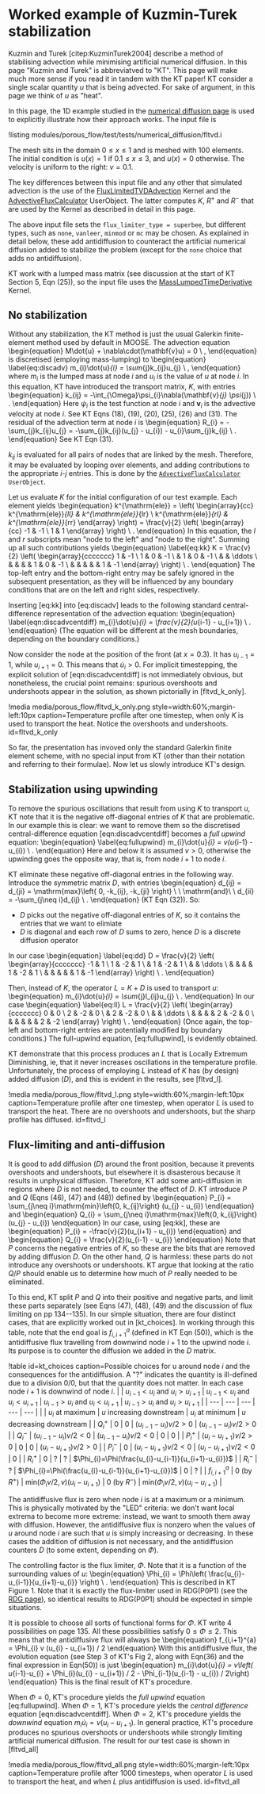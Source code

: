 # Worked example of Kuzmin-Turek stabilization

Kuzmin and Turek [citep:KuzminTurek2004] describe a method of stabilising advection while minimising artificial numerical diffusion.  In this page "Kuzmin and Turek" is abbreviatved to "KT".  This page will make much more sense if you read it in tandem with the KT paper!  KT consider a single scalar quantity $u$ that is being advected.  For sake of argument, in this page we think of $u$ as "heat".

In this page, the 1D example studied in the [numerical diffusion page](numerical_diffusion.md) is used to explicitly illustrate how their approach works.  The input file is

!listing modules/porous_flow/test/tests/numerical_diffusion/fltvd.i

The mesh sits in the domain $0\leq x \leq 1$ and is meshed with 100 elements.  The initial condition is $u(x)=1$ if $0.1\leq x \leq 3$, and $u(x)=0$ otherwise.  The velocity is uniform to the right: $v=0.1$.

The key differences between this input file and any other that simulated advection is the use of the [FluxLimitedTVDAdvection](FluxLimitedTVDAdvection.md) Kernel and the [AdvectiveFluxCalculator](AdvectiveFluxCalculator.md) UserObject.  The latter computes $K$, $R^{+}$ and $R^{-}$ that are used by the Kernel as described in detail in this page.

The above input file sets the `flux_limiter_type = superbee`, but different types, such as `none`, `vanleer`, `minmod` or `mc` may be chosen.  As explained in detail below, these add antidiffusion to counteract the artificial numerical diffusion added to stabilize the problem (except for the `none` choice that adds no antidiffusion).

KT work with a lumped mass matrix (see discussion at the start of KT Section 5, Eqn (25)), so the input file uses the [MassLumpedTimeDerivative](MassLumpedTimeDerivative.md) Kernel.


## No stabilization

Without any stabilization, the KT method is just the usual Galerkin finite-element method used by default in MOOSE.  The advection equation
\begin{equation}
M\dot{u} + \nabla\cdot(\mathbf{v}u) = 0 \ ,
\end{equation}
is discretised (employing mass-lumping) to
\begin{equation}
\label{eq:discadv}
m_{i}\dot{u}_{i} = \sum_{j}k_{ij}u_{j} \ ,
\end{equation}
where $m_{i}$ is the lumped mass at node $i$ and $u_{i}$ is the value of $u$ at node $i$.  In this equation, KT have introduced the transport matrix, $K$, with entries
\begin{equation}
k_{ij} = -\int_{\Omega}\psi_{i}\nabla(\mathbf{v}_{j} \psi_{j}) \ .
\end{equation}
Here $\psi_{i}$ is the test function at node $i$ and $\mathbf{v}_{i}$ is the advective velocity at node $i$.  See KT Eqns (18), (19), (20), (25), (26) and (31).  The residual of the advection term at node $i$ is
\begin{equation}
R_{i} = -\sum_{j}k_{ij}u_{j} = -\sum_{j}k_{ij}(u_{j} - u_{i}) - u_{i}\sum_{j}k_{ij} \ .
\end{equation}
See KT Eqn (31).

$k_{ij}$ is evaluated for all pairs of nodes that are linked by the mesh.  Therefore, it may be evaluated by looping over elements, and adding contributions to the appropriate $i$-$j$ entries.  This is done by the [`AdvectiveFluxCalculator`](AdvectiveFluxCalculator.md) `UserObject`.

Let us evaluate $K$ for the initial configuration of our test example.  Each element yields
\begin{equation}
k^{\mathrm{ele}} = \left(
\begin{array}{cc}
k^{\mathrm{ele}}_{ll} & k^{\mathrm{ele}}_{lr} \\
k^{\mathrm{ele}}_{rl} & k^{\mathrm{ele}}_{rr}
\end{array}
\right) = 
\frac{v}{2} \left(
\begin{array}{cc}
-1 & -1 \\
1 & 1
\end{array}
\right) \ .
\end{equation}
In this equation, the $l$ and $r$ subscripts mean "node to the left" and "node to the right".  Summing up all such contributions yields
\begin{equation}
\label{eq:kk}
K = \frac{v}{2} \left(
\begin{array}{ccccccc}
1 & -1 \\
1 & 0 & -1     \\
  & 1 & 0 & -1 \\
  &   & \ddots \\
  &   &   &   & 1 & 0 & -1 \\
  &   &   &   &   & 1 & -1
\end{array}
\right) \ .
\end{equation}
The top-left entry and the bottom-right entry may be safely ignored in the subsequent presentation, as they will be influenced by any boundary conditions that are on the left and right sides, respectively.

Inserting [eq:kk] into [eq:discadv] leads to the following standard central-difference representation of the advection equation:
\begin{equation}
\label{eqn:discadvcentdiff}
m_{i}\dot{u}_{i} = \frac{v}{2}(u_{i-1} - u_{i+1}) \ .
\end{equation}
(The equation will be different at the mesh boundaries, depending on the boundary conditions.)

Now consider the node at the position of the front (at $x=0.3$).  It has $u_{i-1}=1$, while $u_{i+1}=0$.  This means that $\dot{u}_{i}>0$.  For implicit timestepping, the explicit solution of [eqn:discadvcentdiff] is not immediately obvious, but nonetheless, the crucial point remains: spurious overshoots and undershoots appear in the solution, as shown pictorially in [fltvd_k_only].

!media media/porous_flow/fltvd_k_only.png style=width:60%;margin-left:10px caption=Temperature profile after one timestep, when only $K$ is used to transport the heat.  Notice the overshoots and undershoots.  id=fltvd_k_only

So far, the presentation has invoved only the standard Galerkin finite element scheme, with no special input from KT (other than their notation and referring to their formulae).  Now let us slowly introduce KT's design.

## Stabilization using upwinding

To remove the spurious oscillations that result from using $K$ to transport $u$, KT note that it is the negative off-diagonal entries of $K$ that are problematic.  In our example this is clear: we want to remove them so the discretised central-difference equation [eqn:discadvcentdiff] becomes a *full upwind* equation:
\begin{equation}
\label{eq:fullupwind}
m_{i}\dot{u}_{i} = v(u_{i-1} - u_{i}) \ .
\end{equation}
Here and below it is assumed $v>0$, otherwise the upwinding goes the opposite way, that is, from node $i+1$ to node $i$.

KT eliminate these negative off-diagonal entries in the following way.  Introduce the symmetric matrix $D$, with entries
\begin{equation}
d_{ij} = d_{ji} = \mathrm{max}\left\{ 0, -k_{ij}, -k_{ji} \right\}
\ \ \mathrm{and}\ \ 
d_{ii} = -\sum_{j\neq i}d_{ij} \ .
\end{equation}
(KT Eqn (32)).  So:

- $D$ picks out the negative off-diagonal entries of $K$, so it contains the entries that we want to elimiate
- $D$ is diagonal and each row of $D$ sums to zero, hence $D$ is a discrete diffusion operator

In our case
\begin{equation}
\label{eq:dd}
D = \frac{v}{2} \left(
\begin{array}{ccccccc}
-1 & 1 \\
1 & -2 & 1     \\
  & 1 & -2 & 1 \\
  &   & \ddots \\
  &   &   &   & 1 & -2 & 1 \\
  &   &   &   &   & 1 & -1
\end{array}
\right) \ .
\end{equation}

Then, instead of $K$, the operator $L = K + D$ is used to transport $u$:
\begin{equation}
m_{i}\dot{u}_{i} = \sum_{j}l_{ij}u_{j} \ .
\end{equation}
In our case
\begin{equation}
\label{eq:ll}
L = \frac{v}{2} \left(
\begin{array}{ccccccc}
0 & 0 \\
2 & -2 & 0     \\
  & 2 & -2 & 0 \\
  &   & \ddots \\
  &   &   &   & 2 & -2 & 0 \\
  &   &   &   &   & 2 & -2
\end{array}
\right) \ .
\end{equation}
(Once again, the top-left and bottom-right entries are potentially modified by boundary conditions.)  The full-upwind equation, [eq:fullupwind], is evidently obtained.

KT demonstrate that this process produces an $L$ that is Locally Extremum Diminishing, ie, that it never increases oscillations in the temperature profile.  Unfortunately, the process of employing $L$ instead of $K$ has (by design) added diffusion ($D$), and this is evident in the results, see [fltvd_l].

!media media/porous_flow/fltvd_l.png style=width:60%;margin-left:10px caption=Temperature profile after one timestep, when operator $L$ is used to transport the heat.  There are no overshoots and undershoots, but the sharp profile has diffused.  id=fltvd_l

## Flux-limiting and anti-diffusion

It is good to add diffusion ($D$) around the front position, because it prevents overshoots and undershoots, but elsewhere it is disasterous because it results in unphysical diffusion.  Therefore, KT add some anti-diffusion in regions where $D$ is not needed, to counter the effect of $D$.  KT introduce $P$ and $Q$ (Eqns (46), (47) and (48)) defined by
\begin{equation}
P_{i} = \sum_{j\neq i}\mathrm{min}\left\{0, k_{ij}\right\} (u_{j} - u_{i})
\end{equation}
and
\begin{equation}
Q_{i} = \sum_{j\neq i}\mathrm{max}\left\{0, k_{ij}\right\} (u_{j} - u_{i})
\end{equation}
In our case, using [eq:kk], these are
\begin{equation}
P_{i} = -\frac{v}{2}(u_{i+1} - u_{i})
\end{equation}
and
\begin{equation}
Q_{i} = \frac{v}{2}(u_{i-1} - u_{i})
\end{equation}
Note that $P$ concerns the negative entries of $K$, so these are the bits that are removed by adding diffusion $D$.  On the other hand, $Q$ is harmless: these parts do not introduce any overshoots or undershoots.  KT argue that looking at the ratio $Q/P$ should enable us to determine how much of $P$ really needed to be eliminated.

To this end, KT split $P$ and $Q$ into their positive and negative parts, and limit these parts separately (see Eqns (47), (48), (49) and the discussion of flux limiting on pp 134--135).  In our simple situation, there are four distinct cases, that are explicitly worked out in [kt_choices].  In working through this table, note that the end goal is $f_{i,i+1}^{a}$ (defined in KT Eqn (50)), which is the antidiffusive flux travelling from downwind node $i+1$ to the upwind node $i$.  Its purpose is to counter the diffusion we added in the $D$ matrix.

!table id=kt_choices caption=Possible choices for u around node $i$ and the consequences for the antidiffusion.  A "?" indicates the quantity is ill-defined due to a division $0/0$, but that the quantity does not matter.  In each case node $i+1$ is downwind of node $i$.
| | $u_{i-1}<u_{i}$ and $u_{i}>u_{i+1}$ | $u_{i-1}<u_{i}$ and $u_{i}<u_{i+1}$ | $u_{i-1}>u_{i}$ and $u_{i}<u_{i+1}$ | $u_{i-1}>u_{i}$ and $u_{i}>u_{i+1}$ |
| --- | --- | --- | --- | --- |
| | $u_{i}$ at maximum | $u$ increasing downstream | $u_{i}$ at minimum | $u$ decreasing downstream |
| $Q_{i}^{+}$ | 0 | 0 | $(u_{i-1}-u_{i})v/2>0$ | $(u_{i-1}-u_{i})v/2>0$ |
| $Q_{i}^{-}$ | $(u_{i-1}-u_{i})v/2<0$ | $(u_{i-1}-u_{i})v/2<0$ | 0 | 0 |
| $P_{i}^{+}$ | $(u_{i}-u_{i+1})v/2>0$ | 0 | 0 | $(u_{i}-u_{i+1})v/2>0$ |
| $P_{i}^{-}$ | 0 | $(u_{i}-u_{i+1})v/2<0$ | $(u_{i}-u_{i+1})v/2<0$ | 0 |
| $R_{i}^{+}$ | 0 | ? | ? | $\Phi_{i}=\Phi(\frac{u_{i}-u_{i-1}}{u_{i+1}-u_{i}})$ |
| $R_{i}^{-}$ | ? | $\Phi_{i}=\Phi(\frac{u_{i}-u_{i-1}}{u_{i+1}-u_{i}})$ | 0 | ? |
| $f_{i,i+1}^{a}$ | 0 (by $R^{+}$) | $\mathrm{min}(\Phi_{i} v/2, v)(u_{i}-u_{i+1})$ | 0 (by $R^{-}$) | $\mathrm{min}(\Phi_{i} v/2, v)(u_{i}-u_{i+1})$ |

The antidiffusive flux is zero when node $i$ is at a maximum or a minimum.  This is physically motivated by the "LED" criteria: we don't want local extrema to become more extreme: instead, we want to smooth them away with diffusion.  However, the antidiffusive flux is nonzero when the values of $u$ around node $i$ are such that $u$ is simply increasing or decreasing.  In these cases the addition of diffusion is not necessary, and the antidiffusion counters $D$ (to some extent, depending on $\Phi$).

The controlling factor is the flux limiter, $\Phi$.  Note that it is a function of the surrounding values of $u$:
\begin{equation}
\Phi_{i} = \Phi\left( \frac{u_{i}-u_{i-1}}{u_{i+1}-u_{i}} \right) \ .
\end{equation}
This is described in KT Figure 1.  Note that it is exactly the flux-limiter used in RDG(P0P1) (see the [RDG page](rdg/index.md)), so identical results to RDG(P0P1) should be expected in simple situations.

It is possible to choose all sorts of functional forms for $\Phi$.  KT write 4 possibilities on page 135.  All these possibilities satisfy $0\leq \Phi \leq 2$.  This means that the antidiffusive flux will always be
\begin{equation}
f_{i,i+1}^{a} = \Phi_{i} v (u_{i} - u_{i+1}) / 2
\end{equation}
With this antidiffusive flux, the evolution equation (see Step 3 of KT's Fig 2, along with Eqn(36) and the final expression in Eqn(50)) is just
\begin{equation}
m_{i}\dot{u}_{i} = v\left( u_{i-1}-u_{i} + \Phi_{i}(u_{i} - u_{i+1}) / 2 - \Phi_{i-1}(u_{i-1} - u_{i}) / 2\right)
\end{equation}
This is the final result of KT's procedure.

When $\Phi=0$, KT's procedure yields the *full upwind* equation [eq:fullupwind].  When $\Phi=1$, KT's procedure yields the *central difference* equation [eqn:discadvcentdiff].  When $\Phi=2$, KT's procedure yields the *downwind* equation $m_{i}\dot{u}_{i} = v(u_{i} - u_{i+1})$.  In general practice, KT's procedure produces no spurious overshoots or undershoots while strongly limiting artificial numerical diffusion.  The result for our test case is shown in [fltvd_all]

!media media/porous_flow/fltvd_all.png style=width:60%;margin-left:10px caption=Temperature profile after 1000 timesteps, when operator $L$ is used to transport the heat, and when $L$ plus antidiffusion is used.  id=fltvd_all

